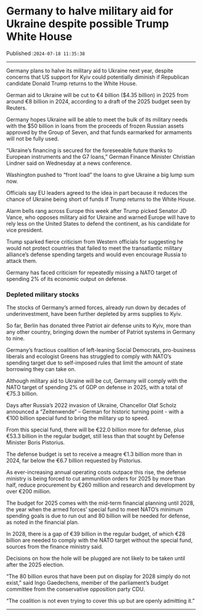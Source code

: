# Germany to halve military aid for Ukraine despite possible Trump White House

Published :`2024-07-18 11:35:38`

---

Germany plans to halve its military aid to Ukraine next year, despite concerns that US support for Kyiv could potentially diminish if Republican candidate Donald Trump returns to the White House.

German aid to Ukraine will be cut to €4 billion ($4.35 billion) in 2025 from around €8 billion in 2024, according to a draft of the 2025 budget seen by Reuters.

Germany hopes Ukraine will be able to meet the bulk of its military needs with the $50 billion in loans from the proceeds of frozen Russian assets approved by the Group of Seven, and that funds earmarked for armaments will not be fully used.

“Ukraine’s financing is secured for the foreseeable future thanks to European instruments and the G7 loans,” German Finance Minister Christian Lindner said on Wednesday at a news conference.

Washington pushed to “front load” the loans to give Ukraine a big lump sum now.

Officials say EU leaders agreed to the idea in part because it reduces the chance of Ukraine being short of funds if Trump returns to the White House.

Alarm bells rang across Europe this week after Trump picked Senator JD Vance, who opposes military aid for Ukraine and warned Europe will have to rely less on the United States to defend the continent, as his candidate for vice president.

Trump sparked fierce criticism from Western officials for suggesting he would not protect countries that failed to meet the transatlantic military alliance’s defense spending targets and would even encourage Russia to attack them.

Germany has faced criticism for repeatedly missing a NATO target of spending 2% of its economic output on defense.

### Depleted military stocks

The stocks of Germany’s armed forces, already run down by decades of underinvestment, have been further depleted by arms supplies to Kyiv.

So far, Berlin has donated three Patriot air defense units to Kyiv, more than any other country, bringing down the number of Patriot systems in Germany to nine.

Germany’s fractious coalition of left-leaning Social Democrats, pro-business liberals and ecologist Greens has struggled to comply with NATO’s spending target due to self-imposed rules that limit the amount of state borrowing they can take on.

Although military aid to Ukraine will be cut, Germany will comply with the NATO target of spending 2% of GDP on defense in 2025, with a total of €75.3 billion.

Days after Russia’s 2022 invasion of Ukraine, Chancellor Olaf Scholz announced a “Zeitenwende” – German for historic turning point - with a €100 billion special fund to bring the military up to speed.

From this special fund, there will be €22.0 billion more for defense, plus €53.3 billion in the regular budget, still less than that sought by Defense Minister Boris Pistorius.

The defense budget is set to receive a meagre €1.3 billion more than in 2024, far below the €6.7 billion requested by Pistorius.

As ever-increasing annual operating costs outpace this rise, the defense ministry is being forced to cut ammunition orders for 2025 by more than half, reduce procurement by €260 million and research and development by over €200 million.

The budget for 2025 comes with the mid-term financial planning until 2028, the year when the armed forces’ special fund to meet NATO’s minimum spending goals is due to run out and 80 billion will be needed for defense, as noted in the financial plan.

In 2028, there is a gap of €39 billion in the regular budget, of which €28 billion are needed to comply with the NATO target without the special fund, sources from the finance ministry said.

Decisions on how the hole will be plugged are not likely to be taken until after the 2025 election.

“The 80 billion euros that have been put on display for 2028 simply do not exist,” said Ingo Gaedechens, member of the parliament’s budget committee from the conservative opposition party CDU.

“The coalition is not even trying to cover this up but are openly admitting it.”

---

